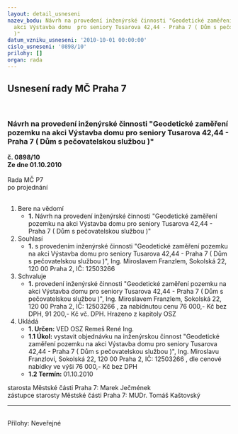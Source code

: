 ```yaml
---
layout: detail_usneseni
nazev_bodu: Návrh na provedení inženýrské činnosti "Geodetické zaměření pozemku na
  akci Výstavba domu  pro seniory Tusarova 42,44 - Praha 7 ( Dům s pečovatelskou službou
  )"
datum_vzniku_usneseni: '2010-10-01 00:00:00'
cislo_usneseni: '0898/10'
prilohy: []
organ: rada
---
```

<div id="ucUsn_pList" class="usn">
	<span><h2>Usnesení rady MČ Praha 7 </h2>
<br></span><div class="standBody">
<span><h3>Návrh na provedení inženýrské činnosti "Geodetické zaměření pozemku na akci Výstavba domu  pro seniory Tusarova 42,44 - Praha 7 ( Dům s pečovatelskou službou )"</h3></span><div class="center">
		<strong>č. 0898/10</strong><br>
	</div>
<div class="center">
		<strong>Ze dne 01.10.2010</strong><br><br>
	</div>Rada MČ P7<br> po projednání<br><br><ol>
<li>Bere na vědomí<ul><li>
<strong>1.</strong> Návrh na provedení inženýrské činnosti "Geodetické zaměření pozemku na akci Výstavba domu  pro seniory Tusarova 42,44 - Praha 7 ( Dům s pečovatelskou službou )"  </li></ul>
</li>
<li>Souhlasí<ul><li>
<strong>1.</strong> s provedením inženýrské činnosti "Geodetické zaměření pozemku na akci Výstavba domu  pro seniory Tusarova 42,44 - Praha 7 ( Dům s pečovatelskou službou )", Ing. Miroslavem Franzlem, Sokolská 22, 120 00 Praha 2, IČ: 12503266    </li></ul>
</li>
<li>Schvaluje<ul><li>
<strong>1.</strong> provedení inženýrské činnosti "Geodetické zaměření pozemku na akci Výstavba domu  pro seniory Tusarova 42,44 - Praha 7 ( Dům s pečovatelskou službou )", Ing. Miroslavem Franzlem, Sokolská 22, 120 00 Praha 2, IČ: 12503266 , za nabídnutou cenu 76 000,- Kč bez DPH, 91 200,- Kč vč. DPH. Hrazeno z kapitoly OSZ     </li></ul>
</li>
<li>Ukládá<ul>
<li>
<strong>1. Určen: </strong>VED OSZ Remeš René Ing.</li>
<li>
<strong>1.1 Úkol: </strong>vystavit objednávku na inženýrskou činnost "Geodetické zaměření pozemku na akci Výstavba domu  pro seniory Tusarova 42,44 - Praha 7 ( Dům s pečovatelskou službou )", Ing. Miroslavu Franzlovi, Sokolská 22, 120 00 Praha 2, IČ: 12503266 , dle cenové nabídky ve výši  76 000,- Kč bez DPH </li>
<li>
<strong>1.2 Termín: </strong>01.10.2010</li>
</ul>
</li>
</ol>starosta Městské části Praha 7: Marek Ječmének<br>zástupce starosty Městské části Praha 7: MUDr. Tomáš Kaštovský <hr>
<br>Přílohy: Neveřejné</div>
</div>
